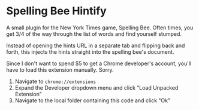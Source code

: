 ﻿# Spelling Bee Hintify

A small plugin for the New York Times game, Spelling Bee. Often times, you get 3/4 of the way through the list of words and find yourself stumped.

Instead of opening the hints URL in a separate tab and flipping back and forth, this injects the hints straight into the spelling bee's document.

Since I don't want to spend $5 to get a Chrome developer's account, you'll have to load this extension manually. Sorry.

1. Navigate to `chrome://extensions`
2. Expand the Developer dropdown menu and click “Load Unpacked Extension”
3. Navigate to the local folder containing this code and click "Ok"
